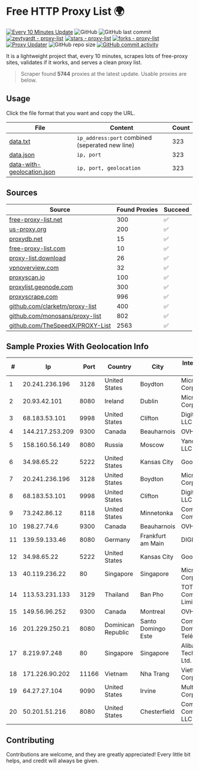 
# Free HTTP Proxy List 🌍

[![Every 10 Minutes Update](https://github.com/mertguvencli/http-proxy-list/actions/workflows/main.yml/badge.svg?branch=main)](https://github.com/mertguvencli/http-proxy-list/actions/workflows/main.yml)
![GitHub](https://img.shields.io/github/license/mertguvencli/http-proxy-list)
![GitHub last commit](https://img.shields.io/github/last-commit/mertguvencli/http-proxy-list)
[![zevtyardt - proxy-list](https://img.shields.io/static/v1?label=zevtyardt&message=proxy-list&color=blue&logo=github)](https://github.com/zevtyardt/proxy-list "Go to GitHub repo")
[![stars - proxy-list](https://img.shields.io/github/stars/zevtyardt/proxy-list?style=social)](https://github.com/zevtyardt/proxy-list)
[![forks - proxy-list](https://img.shields.io/github/forks/zevtyardt/proxy-list?style=social)](https://github.com/zevtyardt/proxy-list)
[![Proxy Updater](https://github.com/zevtyardt/proxy-list/workflows/Proxy%20Updater/badge.svg)](https://github.com/zevtyardt/proxy-list/actions?query=workflow:"Proxy+Updater")
![GitHub repo size](https://img.shields.io/github/repo-size/zevtyardt/proxy-list)
[![GitHub commit activity](https://img.shields.io/github/commit-activity/m/zevtyardt/proxy-list?logo=commits)](https://github.com/zevtyardt/proxy-list/commits/main)

It is a lightweight project that, every 10 minutes, scrapes lots of free-proxy sites, validates if it works, and serves a clean proxy list.

> Scraper found **5744** proxies at the latest update. Usable proxies are below.

## Usage

Click the file format that you want and copy the URL.

|File|Content|Count|
|----|-------|-----|
|[data.txt](https://raw.githubusercontent.com/mertguvencli/http-proxy-list/main/proxy-list/data.txt)|`ip_address:port` combined (seperated new line)|323|
|[data.json](https://raw.githubusercontent.com/mertguvencli/http-proxy-list/main/proxy-list/data.json)|`ip, port`|323|
|[data-with-geolocation.json](https://raw.githubusercontent.com/mertguvencli/http-proxy-list/main/proxy-list/data-with-geolocation.json)|`ip, port, geolocation`|323|

## Sources

|Source|Found Proxies|Succeed|
|------|-------------|-------|
|[free-proxy-list.net](https://free-proxy-list.net)|300|✅|
|[us-proxy.org](https://www.us-proxy.org)|200|✅|
|[proxydb.net](http://proxydb.net)|15|✅|
|[free-proxy-list.com](https://free-proxy-list.com/?page=&port=&type%5B%5D=http&type%5B%5D=https&up_time=0&search=Search)|10|✅|
|[proxy-list.download](https://www.proxy-list.download/HTTP)|26|✅|
|[vpnoverview.com](https://vpnoverview.com/privacy/anonymous-browsing/free-proxy-servers)|32|✅|
|[proxyscan.io](https://www.proxyscan.io)|100|✅|
|[proxylist.geonode.com](https://proxylist.geonode.com/api/proxy-list?limit=300&page=1&sort_by=lastChecked&sort_type=desc&protocols=http,https)|300|✅|
|[proxyscrape.com](https://api.proxyscrape.com/v2/?request=displayproxies&protocol=http&timeout=10000&country=all&ssl=all&anonymity=all)|996|✅|
|[github.com/clarketm/proxy-list](https://raw.githubusercontent.com/clarketm/proxy-list/master/proxy-list-raw.txt)|400|✅|
|[github.com/monosans/proxy-list](https://raw.githubusercontent.com/monosans/proxy-list/main/proxies/http.txt)|802|✅|
|[github.com/TheSpeedX/PROXY-List](https://raw.githubusercontent.com/TheSpeedX/PROXY-List/master/http.txt)|2563|✅|


## Sample Proxies With Geolocation Info

|#|Ip|Port|Country|City|Internet Service Provider|
|-|--|----|-------|----|-------------------------|
|1|20.241.236.196|3128|United States|Boydton|Microsoft Corporation|
|2|20.93.42.101|8080|Ireland|Dublin|Microsoft Corporation|
|3|68.183.53.101|9998|United States|Clifton|DigitalOcean, LLC|
|4|144.217.253.209|9300|Canada|Beauharnois|OVH SAS|
|5|158.160.56.149|8080|Russia|Moscow|Yandex.Cloud LLC|
|6|34.98.65.22|5222|United States|Kansas City|Google LLC|
|7|20.241.236.196|3128|United States|Boydton|Microsoft Corporation|
|8|68.183.53.101|9998|United States|Clifton|DigitalOcean, LLC|
|9|73.242.86.12|8118|United States|Minnetonka|Comcast Cable Communications|
|10|198.27.74.6|9300|Canada|Beauharnois|OVH SAS|
|11|139.59.133.46|8080|Germany|Frankfurt am Main|DIGITALOCEAN|
|12|34.98.65.22|5222|United States|Kansas City|Google LLC|
|13|40.119.236.22|80|Singapore|Singapore|Microsoft Corporation|
|14|113.53.231.133|3129|Thailand|Ban Pho|TOT Public Company Limited|
|15|149.56.96.252|9300|Canada|Montreal|OVH SAS|
|16|201.229.250.21|8080|Dominican Republic|Santo Domingo Este|Compañía Dominicana de Teléfonos S. A.|
|17|8.219.97.248|80|Singapore|Singapore|Alibaba (US) Technology Co., Ltd.|
|18|171.226.90.202|11166|Vietnam|Nha Trang|Viettel Corporation|
|19|64.27.27.104|9090|United States|Irvine|Multacom Corporation|
|20|50.201.51.216|8080|United States|Chesterfield|Comcast Cable Communications, LLC|



## Contributing

Contributions are welcome, and they are greatly appreciated! Every
little bit helps, and credit will always be given.

